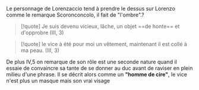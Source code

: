 Le personnage de Lorenzaccio tend à prendre le dessus sur Lorenzo comme le remarque Scoronconcolo, il fait de "l'ombre".?
>[!quote] Je suis devenu vicieux, lâche, un objet ==de honte== et d'opprobre (III, 3)

>[!quote] le vice à été pour moi un vêtement, maintenant il est collé à ma peau. (III, 3)

De plus IV,5 on remarque de son rôle est une seconde nature quand il essaie de convaincre sa tante de se donner au duc avant de raviser en plein milieu d'une phrase. Il se décrit alors comme un **"homme de cire"**, le vice n'est plus un masque mais son vrai visage 